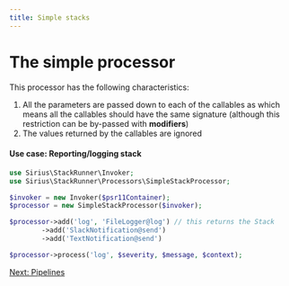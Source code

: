 ```yaml
---
title: Simple stacks
---
```


# The simple processor

This processor has the following characteristics:
1. All the parameters are passed down to each of the callables as which means all the callables should have the same signature (although this restriction can be by-passed with **modifiers**)
2. The values returned by the callables are ignored

#### Use case: Reporting/logging stack

```php
use Sirius\StackRunner\Invoker;
use Sirius\StackRunner\Processors\SimpleStackProcessor;

$invoker = new Invoker($psr11Container);
$processor = new SimpleStackProcessor($invoker);

$processor->add('log', 'FileLogger@log') // this returns the Stack
        ->add('SlackNotification@send')
        ->add('TextNotification@send')

$processor->process('log', $severity, $message, $context);
```

[Next: Pipelines](2_2_pipelines.md)
